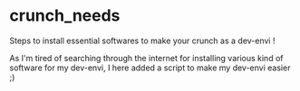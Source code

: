 crunch_needs
============

Steps to install essential softwares to make your crunch as a dev-envi !

As I'm tired of searching through the internet for installing various kind of software for my dev-envi, 
I here added a script to make my dev-envi easier ;)
